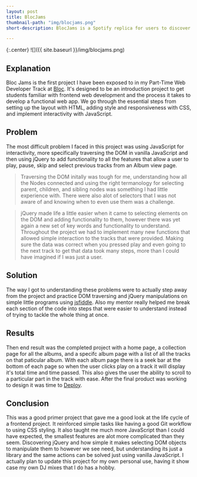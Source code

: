 ```yaml
---
layout: post
title: BlocJams
thumbnail-path: "img/blocjams.png"
short-description: BlocJams is a Spotify replica for users to discover new music.

---
```


{:.center}
![]({{ site.baseurl }}/img/blocjams.png)

## Explanation

Bloc Jams is the first project I have been exposed to in my Part-Time Web Developer Track at [Bloc](https://www.bloc.io). It's designed to be an introduction project to get students familiar with frontend web development and the process it takes to develop a functional web app. We go through the essential steps from setting up the layout with HTML, adding style and responsiveness with CSS, and implement interactivity with JavaScript.

## Problem

The most difficult problem I faced in this project was using JavaScript for interactivity, more specifically traversing the DOM in vanilla JavaScript and then using jQuery to add functionality to all the features that allow a user to play, pause, skip and select previous tracks from an Album view page. 

> Traversing the DOM initally was tough for me, understanding how all the Nodes connected and using the right termanology for selecting parent, children, and sibling nodes was something I had little experience with. There were also alot of selectors that I was not aware of and knowing when to even use them was a challenge.

> jQuery made life a little easier when it came to selecting elements on the DOM and adding functionality to them, however there was yet again a new set of key words and functionality to understand. Throughout the project we had to implement many new functions that allowed simple interaction to the tracks that were provided. Making sure the data was correct when you pressed play and even going to the next track to get that data took many steps, more than I could have imagined if I was just a user.

## Solution

The way I got to understanding these problems were to actually step away from the project and practice DOM traversing and jQuery manipulations on simple little programs using [jsfiddle](https://jsfiddle.net/). Also my mentor really helped me break each section of the code into steps that were easier to understand instead of trying to tackle the whole thing at once.

## Results

Then end result was the completed project with a home page, a collection page for all the albums, and a specifc album page with a list of all the tracks on that paticular album. With each album page there is a seek bar at the bottom of each page so when the user clicks play on a track it will display it's total time and time passed. This also gives the user the ability to scroll to a particular part in the track with ease. After the final product was working to design it was time to [Deploy](http://luse-tracks.netlify.com/).

## Conclusion

This was a good primer project that gave me a good look at the life cycle of a frontend project. It reinforced simple tasks like having a good Git workflow to using CSS styling. It also taught me much more JavaScript than I could have expected, the smallest features are alot more complicated than they seem. Discovering jQuery and how simple it makes selecting DOM objects to manipulate them to however we see need, but understanding its just a library and the same actions can be solved just using vanilla JavaScript. I actually plan to update this project for my own personal use, having it show case my own DJ mixes that I do has a hobby.